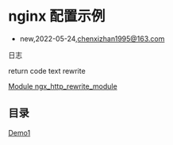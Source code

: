 # nginx 配置示例
- new,2022-05-24,chenxizhan1995@163.com


日志

return code text
rewrite

[Module ngx_http_rewrite_module](https://nginx.org/en/docs/http/ngx_http_rewrite_module.html#return)
## 目录
[Demo1](demo1/Readme.md)
